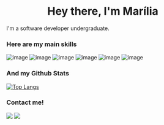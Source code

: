 <h1 align="center">Hey there, I'm Marília</h1>


I'm a software developer undergraduate.
<br/>

<h3> Here are my main skills</h3>

![image](https://img.shields.io/badge/Python-1d1626?style=for-the-badge&logo=Python&logoColor=60c3fc)
![image](https://img.shields.io/badge/mysql-1d1626?style=for-the-badge&logo=mysql&logoColor=60c3fc)
![image](https://img.shields.io/badge/javascript-1d1626?style=for-the-badge&logo=javascript&logoColor=60c3fc)
![image](https://img.shields.io/badge/html-1d1626?style=for-the-badge&logo=html5&logoColor=60c3fc)
![image](https://img.shields.io/badge/css-1d1626?style=for-the-badge&logo=css3&logoColor=60c3fc)
![image](https://img.shields.io/badge/java-1d1626?style=for-the-badge&logo=java&logoColor=60c3fc)




<h3> And my Github Stats</h3>

[![Top Langs](https://github-readme-stats.vercel.app/api/top-langs/?username=LIL2A&exclude_repo=programming_introduction,algorithms_data_structures_exercises&hide=c%2B%2B&langs_count=8&theme=radical)](https://github.com/anuraghazra/github-readme-stats)

 

<h3> Contact me!</h3>

[<img src="https://img.shields.io/badge/LinkedIn-0077B5?style=for-the-badge&logo=linkedin&logoColor=white" />](https://www.linkedin.com/in/mar%C3%ADlia-branco-582975193/)
[<img src="https://img.shields.io/badge/Gmail-D14836?style=for-the-badge&logo=gmail&logoColor=white" />](mailto:dinmarilia@outlook.com)
